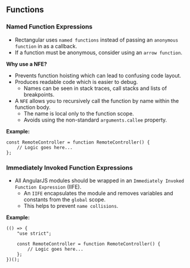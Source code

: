## Functions

### Named Function Expressions

- Rectangular uses `named functions` instead of passing an `anonymous function` in as a callback.
- If a function must be anonymous, consider using an `arrow function`.

**Why use a NFE?**
- Prevents function hoisting which can lead to confusing code layout.
- Produces readable code which is easier to debug.
	- Names can be seen in stack traces, call stacks and lists of breakpoints.
- A `NFE` allows you to recursively call the function by name within the function body.
	- The name is local only to the function scope.
	- Avoids using the non-standard `arguments.callee` property.

**Example:**

	const RemoteController = function RemoteController() {
		// Logic goes here...
	};
		
### Immediately Invoked Function Expressions
- All AngularJS modules should be wrapped in an `Immediately Invoked Function Expression` (IIFE).
	- An `IIFE` encapsulates the module and removes variables and constants from the `global` scope.
	- This helps to prevent `name collisions`.

**Example:**

	(() => {
		"use strict";
		
		const RemoteController = function RemoteController() {
			// Logic goes here...
		};
	})();